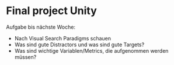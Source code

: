 # Final project Unity

Aufgabe bis nächste Woche:
- Nach Visual Search Paradigms schauen
- Was sind gute Distractors und was sind gute Targets?
- Was sind wichtige Variablen/Metrics, die aufgenommen werden müssen?
